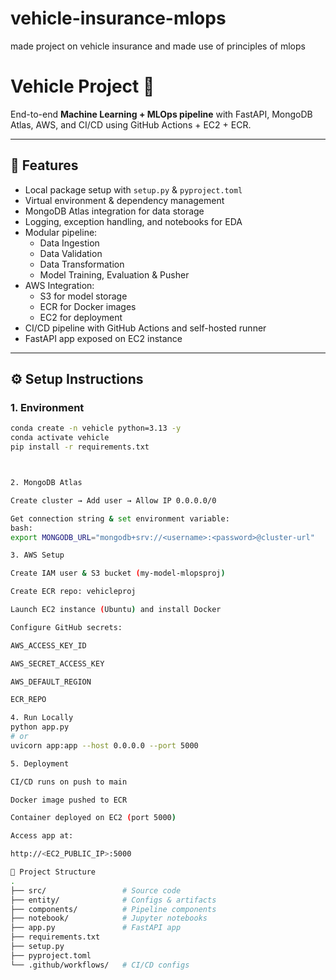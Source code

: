 # vehicle-insurance-mlops
made project on vehicle insurance and made use of principles of mlops


# Vehicle Project 🚗

End-to-end **Machine Learning + MLOps pipeline** with FastAPI, MongoDB Atlas, AWS, and CI/CD using GitHub Actions + EC2 + ECR.

---

## 📌 Features
- Local package setup with `setup.py` & `pyproject.toml`
- Virtual environment & dependency management
- MongoDB Atlas integration for data storage
- Logging, exception handling, and notebooks for EDA
- Modular pipeline:
  - Data Ingestion
  - Data Validation
  - Data Transformation
  - Model Training, Evaluation & Pusher
- AWS Integration:
  - S3 for model storage
  - ECR for Docker images
  - EC2 for deployment
- CI/CD pipeline with GitHub Actions and self-hosted runner
- FastAPI app exposed on EC2 instance

---

## ⚙️ Setup Instructions

### 1. Environment
```bash
conda create -n vehicle python=3.13 -y
conda activate vehicle
pip install -r requirements.txt



2. MongoDB Atlas

Create cluster → Add user → Allow IP 0.0.0.0/0

Get connection string & set environment variable:
bash:
export MONGODB_URL="mongodb+srv://<username>:<password>@cluster-url"

3. AWS Setup

Create IAM user & S3 bucket (my-model-mlopsproj)

Create ECR repo: vehicleproj

Launch EC2 instance (Ubuntu) and install Docker

Configure GitHub secrets:

AWS_ACCESS_KEY_ID

AWS_SECRET_ACCESS_KEY

AWS_DEFAULT_REGION

ECR_REPO

4. Run Locally
python app.py
# or
uvicorn app:app --host 0.0.0.0 --port 5000

5. Deployment

CI/CD runs on push to main

Docker image pushed to ECR

Container deployed on EC2 (port 5000)

Access app at:

http://<EC2_PUBLIC_IP>:5000

📂 Project Structure
.
├── src/                 # Source code
├── entity/              # Configs & artifacts
├── components/          # Pipeline components
├── notebook/            # Jupyter notebooks
├── app.py               # FastAPI app
├── requirements.txt
├── setup.py
├── pyproject.toml
└── .github/workflows/   # CI/CD configs
